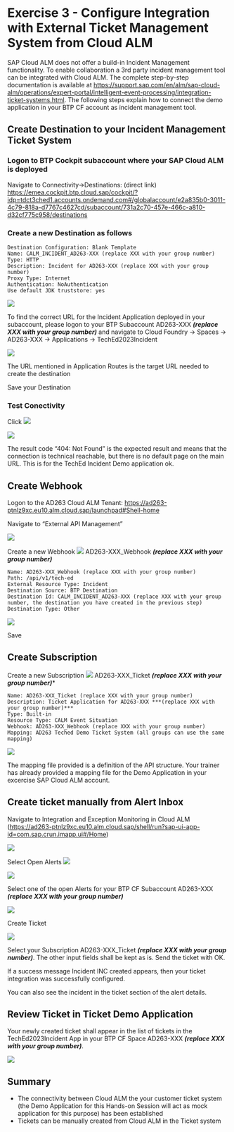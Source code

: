 # Exercise 3 - Configure Integration with External Ticket Management System from Cloud ALM

SAP Cloud ALM does not offer a build-in Incident Management functionality. To enable collaboration a 3rd party incident management tool can be integrated with Cloud ALM. The complete step-by-step documentation is available at <https://support.sap.com/en/alm/sap-cloud-alm/operations/expert-portal/intelligent-event-processing/integration-ticket-systems.html>. The following steps explain how to connect the demo application in your BTP CF account as incident management tool.

## Create Destination to your Incident Management Ticket System

### Logon to BTP Cockpit subaccount where your SAP Cloud ALM is deployed

Navigate to Connectivity->Destinations: (direct link) <https://emea.cockpit.btp.cloud.sap/cockpit/?idp=tdct3ched1.accounts.ondemand.com#/globalaccount/e2a835b0-3011-4c79-818a-d7767c4627cd/subaccount/731a2c70-457e-466c-a810-d32cf775c958/destinations>

### Create a new Destination as follows

```
Destination Configuration: Blank Template
Name: CALM_INCIDENT_AD263-XXX (replace XXX with your group number)
Type: HTTP
Description: Incident for AD263-XXX (replace XXX with your group number)
Proxy Type: Internet
Authentication: NoAuthentication
Use default JDK truststore: yes
```

![](./images/001.png)

To find the correct URL for the Incident Application deployed in your subaccount, please logon to your BTP Subaccount AD263-XXX ***(replace XXX with your group number)*** and navigate to Cloud Foundry -> Spaces -> AD263-XXX -> Applications -> TechEd2023Incident 

![](./images/002.png)

The URL mentioned in Application Routes is the target URL needed to create the destination

Save your Destination

### Test Conectivity

Click ![](./images/003.png)

![](./images/004.png)

The result code “404: Not Found” is the expected result and means that the connection is technical reachable, but there is no default page on the main URL. This is for the TechEd Incident Demo application ok.

## Create Webhook

Logon to the AD263 Cloud ALM Tenant: <https://ad263-ptnlz9xc.eu10.alm.cloud.sap/launchpad#Shell-home>

Navigate to “External API Management”

![](./images/005.png)

Create a new Webhook ![](./images/006.png) AD263-XXX\_Webhook ***(replace XXX with your group number)***

```
Name: AD263-XXX_Webhook (replace XXX with your group number)
Path: /api/v1/tech-ed
External Resource Type: Incident
Destination Source: BTP Destination
Destination Id: CALM_INCIDENT_AD263-XXX (replace XXX with your group number, the destination you have created in the previous step)
Destination Type: Other
```

![](./images/007.png)

Save

## Create Subscription

Create a new Subscription ![](./images/008.png) AD263-XXX\_Ticket ***(replace XXX with your group number)****

```
Name: AD263-XXX_Ticket (replace XXX with your group number)
Description: Ticket Application for AD263-XXX ***(replace XXX with your group number)***
Type: Built-in
Resource Type: CALM Event Situation
Webhook: AD263-XXX_Webhook (replace XXX with your group number)
Mapping: AD263 Teched Demo Ticket System (all groups can use the same mapping)
```

![](./images/009.png)

The mapping file provided is a definition of the API structure. Your trainer has already provided a mapping file for the Demo Application in your excercise SAP Cloud ALM account.

## Create ticket manually from Alert Inbox

Navigate to Integration and Exception Monitoring in Cloud ALM (<https://ad263-ptnlz9xc.eu10.alm.cloud.sap/shell/run?sap-ui-app-id=com.sap.crun.imapp.ui#/Home>)

![](./images/010.png)

Select Open Alerts ![](./images/011.png)

![](./images/012.png)

Select one of the open Alerts for your BTP CF Subaccount AD263-XXX ***(replace XXX with your group number)***

![](./images/013.png)

Create Ticket

![](./images/014.png)

Select your Subscription AD263-XXX\_Ticket ***(replace XXX with your group number)***. The other input fields shall be kept as is. Send the ticket with OK.

If a success message Incident INC<XXXXX> created appears, then your ticket integration was successfully configured.

You can also see the incident in the ticket section of the alert details.

## Review Ticket in Ticket Demo Application

Your newly created ticket shall appear in the list of tickets in the TechEd2023Incident App in your BTP CF Space AD263-XXX ***(replace XXX with your group number)***.

![](./images/015.png)

## Summary

- The connectivity between Cloud ALM the your customer ticket system (the Demo Application for this Hands-on Session will act as mock application for this purpose) has been established
- Tickets can be manually created from Cloud ALM in the Ticket system

